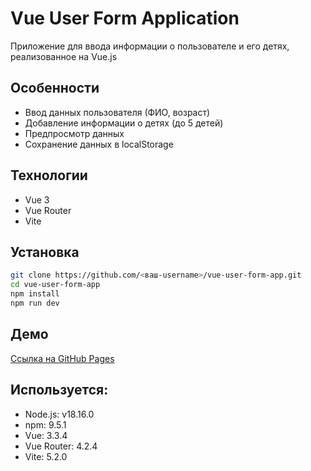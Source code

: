 # Vue User Form Application

Приложение для ввода информации о пользователе и его детях, реализованное на Vue.js

## Особенности
- Ввод данных пользователя (ФИО, возраст)
- Добавление информации о детях (до 5 детей)
- Предпросмотр данных
- Сохранение данных в localStorage

## Технологии
- Vue 3
- Vue Router
- Vite

## Установка
```bash
git clone https://github.com/<ваш-username>/vue-user-form-app.git
cd vue-user-form-app
npm install
npm run dev
```

## Демо
[Ссылка на GitHub Pages](#) 

##  Используется:
- Node.js: v18.16.0
- npm: 9.5.1
- Vue: 3.3.4
- Vue Router: 4.2.4
- Vite: 5.2.0
